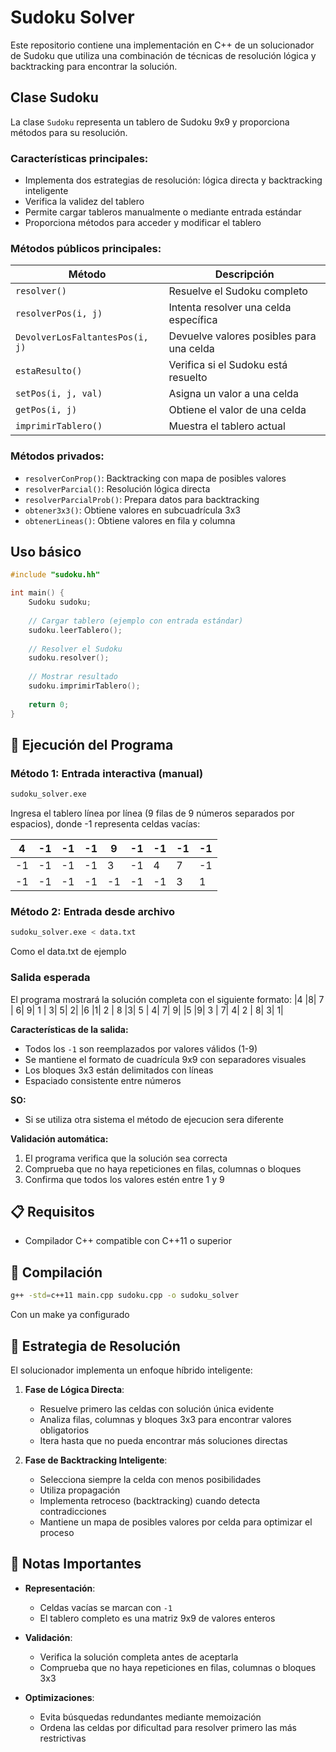 # Sudoku Solver

Este repositorio contiene una implementación en C++ de un solucionador de Sudoku que utiliza una combinación de técnicas de resolución lógica y backtracking para encontrar la solución.

## Clase Sudoku

La clase `Sudoku` representa un tablero de Sudoku 9x9 y proporciona métodos para su resolución.

### Características principales:
- Implementa dos estrategias de resolución: lógica directa y backtracking inteligente
- Verifica la validez del tablero
- Permite cargar tableros manualmente o mediante entrada estándar
- Proporciona métodos para acceder y modificar el tablero

### Métodos públicos principales:

| Método | Descripción |
|--------|-------------|
| `resolver()` | Resuelve el Sudoku completo |
| `resolverPos(i, j)` | Intenta resolver una celda específica |
| `DevolverLosFaltantesPos(i, j)` | Devuelve valores posibles para una celda |
| `estaResulto()` | Verifica si el Sudoku está resuelto |
| `setPos(i, j, val)` | Asigna un valor a una celda |
| `getPos(i, j)` | Obtiene el valor de una celda |
| `imprimirTablero()` | Muestra el tablero actual |

### Métodos privados:
- `resolverConProp()`: Backtracking con mapa de posibles valores
- `resolverParcial()`: Resolución lógica directa
- `resolverParcialProb()`: Prepara datos para backtracking
- `obtener3x3()`: Obtiene valores en subcuadrícula 3x3
- `obtenerLineas()`: Obtiene valores en fila y columna

## Uso básico

```cpp
#include "sudoku.hh"

int main() {
    Sudoku sudoku;
    
    // Cargar tablero (ejemplo con entrada estándar)
    sudoku.leerTablero();
    
    // Resolver el Sudoku
    sudoku.resolver();
    
    // Mostrar resultado
    sudoku.imprimirTablero();
    
    return 0;
}
```

## 🚀 Ejecución del Programa

### Método 1: Entrada interactiva (manual)
```bash
sudoku_solver.exe
```

Ingresa el tablero línea por línea (9 filas de 9 números separados por espacios), donde -1 representa celdas vacías:

|  4  |  -1 |  -1 |  -1 |  9  |  -1 |  -1 |  -1 |  -1 |
| --- | --- | --- | --- | --- | --- | --- | --- | --- |
| -1  |  -1 |  -1 |  -1 |  3  |  -1 |  4  |  7  |  -1 |
| -1  |  -1 |  -1 |  -1 |  -1 |  -1 |  -1 |  3  |  1  |

### Método 2: Entrada desde archivo
```bash
sudoku_solver.exe < data.txt
```
Como el data.txt de ejemplo

### Salida esperada

El programa mostrará la solución completa con el siguiente formato:
|4 |8| 7 | 6| 9| 1 | 3| 5| 2|
|6 |1| 2 | 8 |3| 5 | 4| 7| 9|
|5 |9| 3 | 7| 4| 2 | 8| 3| 1|

**Características de la salida:**
- Todos los `-1` son reemplazados por valores válidos (1-9)
- Se mantiene el formato de cuadrícula 9x9 con separadores visuales
- Los bloques 3x3 están delimitados con líneas
- Espaciado consistente entre números

**SO:**
- Si se utiliza otra sistema el método de ejecucion sera diferente

**Validación automática:**
1. El programa verifica que la solución sea correcta
2. Comprueba que no haya repeticiones en filas, columnas o bloques
3. Confirma que todos los valores estén entre 1 y 9

## 📋 Requisitos
- Compilador C++ compatible con C++11 o superior

## 🔧 Compilación
```bash
g++ -std=c++11 main.cpp sudoku.cpp -o sudoku_solver
```

Con un make ya configurado

## 🧠 Estrategia de Resolución

El solucionador implementa un enfoque híbrido inteligente:

1. **Fase de Lógica Directa**:
   - Resuelve primero las celdas con solución única evidente
   - Analiza filas, columnas y bloques 3x3 para encontrar valores obligatorios
   - Itera hasta que no pueda encontrar más soluciones directas

2. **Fase de Backtracking Inteligente**:
   - Selecciona siempre la celda con menos posibilidades
   - Utiliza propagación
   - Implementa retroceso (backtracking) cuando detecta contradicciones
   - Mantiene un mapa de posibles valores por celda para optimizar el proceso

## 📝 Notas Importantes

- **Representación**:
  - Celdas vacías se marcan con `-1`
  - El tablero completo es una matriz 9x9 de valores enteros

- **Validación**:
  - Verifica la solución completa antes de aceptarla
  - Comprueba que no haya repeticiones en filas, columnas o bloques 3x3

- **Optimizaciones**:
  - Evita búsquedas redundantes mediante memoización
  - Ordena las celdas por dificultad para resolver primero las más restrictivas

